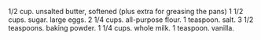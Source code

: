 1/2 cup. unsalted butter, softened (plus extra for greasing the pans)
1 1/2 cups. sugar.
large eggs.
2 1/4 cups. all-purpose flour.
1 teaspoon. salt.
3 1/2 teaspoons. baking powder.
1 1/4 cups. whole milk.
1 teaspoon. vanilla.
